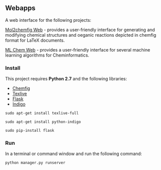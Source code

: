 ## Webapps

A web interface for the following projects:

[Mol2chemfig Web](http://py-chemist.com/mol_2_chemfig) - provides a user-friendly interface for generating and modifying chemical structures and oeganic reactions depicted in chemfig format for LaTeX documents.

[ML Chem Web](http://py-chemist.com/ml_app) - provides a user-friendly interface for several machine learning algorithms for Cheminformatics.

### Install

This project requires **Python 2.7** and the following libraries:

- [Chemfig](http://www.ctan.org/pkg/chemfig)
- [Texlive](https://www.tug.org/texlive/)
- [Flask](http://flask.pocoo.org/)
- [Indigo](http://lifescience.opensource.epam.com/indigo/#download-and-install)

```sudo apt-get install texlive-full```

```sudo apt-get install python-indigo```

```sudo pip-install flask```

### Run

In a terminal or command window and run the following command:
  
```python manager.py runserver```
